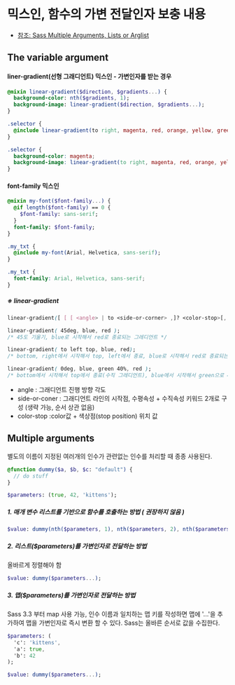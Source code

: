 # 믹스인, 함수의 가변 전달인자 보충 내용

* [참조: Sass Multiple Arguments, Lists or Arglist](https://www.sitepoint.com/sass-multiple-arguments-lists-or-arglist/)

## The variable argument

#### liner-gradient(선형 그래디언트) 믹스인 - 가변인자를 받는 경우

```Sass
@mixin linear-gradient($direction, $gradients...) {
  background-color: nth($gradients, 1);
  background-image: linear-gradient($direction, $gradients...);
}

.selector {
  @include linear-gradient(to right, magenta, red, orange, yellow, green, blue, purple);
}
```

```css
.selector {
  background-color: magenta;
  background-image: linear-gradient(to right, magenta, red, orange, yellow, green, blue, purple);
}
```

#### font-family 믹스인

```Sass
@mixin my-font($font-family...) {
  @if length($font-family) == 0 {
    $font-family: sans-serif;
  }
  font-family: $font-family;
}

.my_txt {
  @include my-font(Arial, Helvetica, sans-serif);
}
```

```css
.my_txt {
  font-family: Arial, Helvetica, sans-serif;
}
```
##### ※ linear-gradient

```css
linear-gradient([ [ [ <angle> | to <side-or-corner> ,]? <color-stop>[, <color-stop>]+); <br>

linear-gradient( 45deg, blue, red );           
/* 45도 기울기, blue로 시작해서 red로 종료되는 그레디언트 */

linear-gradient( to left top, blue, red);      
/* bottom, right에서 시작해서 top, left에서 종료, blue로 시작해서 red로 종료되는 그레디언트 */

linear-gradient( 0deg, blue, green 40%, red ); 
/* bottom에서 시작해서 top에서 종료(수직 그레디언트), blue에서 시작해서 green으로 40%지점에서 전환된 후, red로 종료되는 그레디언트 */
```
* angle : 그래디언트 진행 방향 각도 <br>
* side-or-coner : 그래디언트 라인의 시작점, 수평속성 + 수직속성 키워드 2개로 구성 (생략 가능, 순서 상관 없음) 
* color-stop :color값 + 색상점(stop position) 위치 값

## Multiple arguments

별도의 이름이 지정된 여러개의 인수가 관련없는 인수를 처리할 때 종종 사용된다.

```Sass
@function dummy($a, $b, $c: "default") {
  // do stuff
}

$parameters: (true, 42, 'kittens');
```

##### 1. 매개 변수 리스트를 기반으로 함수를 호출하는 방법 ( 권장하지 않음 )

```Sass
$value: dummy(nth($parameters, 1), nth($parameters, 2), nth($parameters, 3));
```

##### 2. 리스트($parameters)를 가변인자로 전달하는 방법 
올바르게 정렬해야 함

```Sass
$value: dummy($parameters...);
```

##### 3. 맵($parameters)를 가변인자로 전달하는 방법
Sass 3.3 부터  map 사용 가능, 인수 이름과 일치하는 맵 키를 작성하면 맵에 '...'을 추가하여 맵을 가변인자로 즉시 변환 할 수 있다. Sass는 올바른 순서로 값을 수집한다.

```Sass
$parameters: (
  'c': 'kittens',
  'a': true,
  'b': 42
);

$value: dummy($parameters...);
```